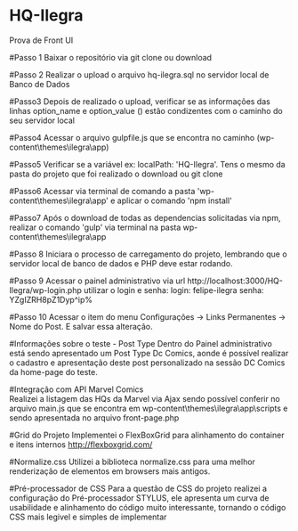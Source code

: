 # HQ-Ilegra
Prova de Front UI

#Passo 1
Baixar o repositório via git clone ou download

#Passo 2 
Realizar o upload o arquivo hq-ilegra.sql no servidor local de Banco de Dados

#Passo3
Depois de realizado o upload, verificar se as informações das linhas option_name e option_value () estão condizentes com o caminho do seu servidor local

#Passo4
Acessar o arquivo gulpfile.js que se encontra no caminho (wp-content\themes\ilegra\app)

#Passo5
Verificar se a variável ex: localPath: 'HQ-Ilegra'. Tens o mesmo da pasta do projeto que foi realizado o download ou git clone

#Passo6
Acessar via terminal de comando a pasta 'wp-content\themes\ilegra\app' e aplicar o comando 'npm install'

#Passo7 
Após o download de todas as dependencias solicitadas via npm, realizar o comando 'gulp' via terminal na pasta wp-content\themes\ilegra\app

#Passo 8 
Iniciara o processo de carregamento do projeto, lembrando que o servidor local de banco de dados e PHP deve estar rodando.

#Passo 9 
Acessar o painel administrativo via url http://localhost:3000/HQ-Ilegra/wp-login.php
utilizar o login e senha:
login: felipe-ilegra
senha: YZgIZRH8pZ1Dyp^ip%

#Passo 10
Acessar o item do menu Configurações -> Links Permanentes -> Nome do Post. E salvar essa alteração.

#Informações sobre o teste - Post Type
Dentro do Painel administrativo está sendo apresentado um Post Type Dc Comics, aonde é possível realizar o cadastro e apresentação deste post personalizado na sessão DC Comics da home-page do teste.

#Integração com API Marvel Comics  
Realizei a listagem das HQs da Marvel via Ajax sendo possível conferir no arquivo main.js que se encontra em wp-content\themes\ilegra\app\scripts e sendo apresentada no arquivo front-page.php

#Grid do Projeto
Implementei o FlexBoxGrid para alinhamento do container e itens internos
http://flexboxgrid.com/

#Normalize.css
Utilizei a biblioteca normalize.css para uma melhor renderização de elementos em browsers mais antigos.

#Pré-processador de CSS
Para a questão de CSS do projeto realizei a configuração do Pré-processador STYLUS, ele apresenta um curva de usabilidade e alinhamento do código muito interessante, tornando o código CSS mais legivel e simples de implementar





